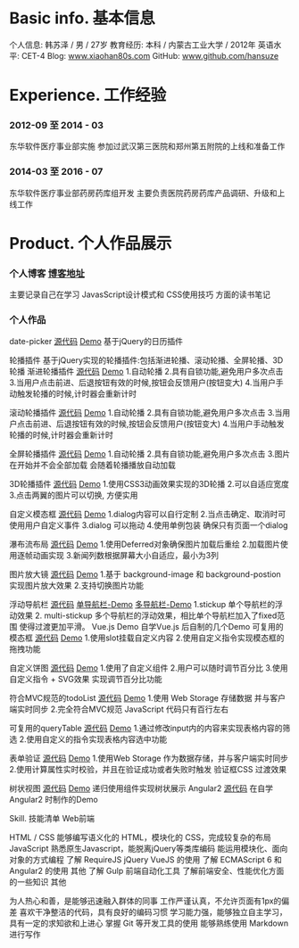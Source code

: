 # Basic info. 基本信息
个人信息: 韩苏泽 / 男 / 27岁
教育经历: 本科 / 内蒙古工业大学 / 2012年
英语水平: CET-4
Blog: www.xiaohan80s.com
GitHub: www.github.com/hansuze
# Experience. 工作经验
### 2012-09 至 2014 - 03
东华软件医疗事业部实施
参加过武汉第三医院和郑州第五附院的上线和准备工作
### 2014-03 至 2016 - 07
东华软件医疗事业部药房药库组开发
主要负责医院药房药库产品调研、升级和上线工作
# Product. 个人作品展示
### 个人博客 [博客地址](http://www.xiaohan80s.com/)
主要记录自己在学习 JavasScript设计模式和 CSS使用技巧 方面的读书笔记

### 个人作品
date-picker [源代码](https://github.com/hansuze/jQuey-plugins/tree/master/date-picker) [Demo](http://www.xiaohan80s.com/jQuey-plugins/date-picker/datapicker.html)
基于jQuery的日历插件

轮播插件
基于jQuery实现的轮播插件:包括渐进轮播、滚动轮播、全屏轮播、3D轮播
渐进轮播插件 [源代码](https://github.com/hansuze/jQuey-plugins/tree/master/carsouel) [Demo](http://www.xiaohan80s.com/jQuey-plugins/carsouel/carsouel-fade.html)
1.自动轮播
2.具有自锁功能,避免用户多次点击
3.当用户点击前进、后退按钮有效的时候,按钮会反馈用户(按钮变大)
4.当用户手动触发轮播的时候,计时器会重新计时

滚动轮播插件 [源代码](https://github.com/hansuze/jQuey-plugins/tree/master/carsouel) [Demo](http://www.xiaohan80s.com/jQuey-plugins/carsouel/carsouel-animate.html)
1.自动轮播
2.具有自锁功能,避免用户多次点击
3.当用户点击前进、后退按钮有效的时候,按钮会反馈用户(按钮变大)
4.当用户手动触发轮播的时候,计时器会重新计时

全屏轮播插件 [源代码](https://github.com/hansuze/jQuey-plugins/tree/master/carsouel) [Demo](http://www.xiaohan80s.com/jQuey-plugins/carsouel/carsouel-full-screen.html)
1.自动轮播
2.具有自锁功能,避免用户多次点击
3.图片在开始并不会全部加载 会随着轮播播放自动加载

3D轮播插件 [源代码](https://github.com/hansuze/jQuey-plugins/tree/master/carsouel-3D) [Demo](http://www.xiaohan80s.com/jQuey-plugins/carsouel/carsouel-full-screen.html)
1.使用CSS3动画效果实现的3D轮播
2.可以自适应宽度
3.点击两翼的图片可以切换, 方便实用

自定义模态框 [源代码](https://github.com/hansuze/jQuey-plugins/tree/master/dialog-model) [Demo](http://www.xiaohan80s.com/jQuey-plugins/dialog-model/dialog.html)
1.dialog内容可以自行定制
2.当点击确定、取消时可使用用户自定义事件
3.dialog 可以拖动
4.使用单例包装 确保只有页面一个dialog

瀑布流布局 [源代码](https://github.com/hansuze/jQuey-plugins/tree/master/waterflow) [Demo](http://www.xiaohan80s.com/jQuey-plugins/waterflow/waterflow.html)
1.使用Deferred对象确保图片加载后重绘
2.加载图片使用逐帧动画实现
3.新闻列数根据屏幕大小自适应，最小为3列

图片放大镜 [源代码](https://github.com/hansuze/jQuey-plugins/tree/master/image-zoom) [Demo](http://www.xiaohan80s.com/jQuey-plugins/image-zoom/image-zoom.html)
1.基于 background-image 和 background-postion 实现图片放大效果
2.支持切换图片功能

浮动导航栏 [源代码](https://github.com/hansuze/jQuey-plugins/tree/master/stickup) [单导航栏-Demo](http://www.xiaohan80s.com/jQuey-plugins/stickup/stickup.html) [多导航栏-Demo](http://www.xiaohan80s.com/jQuey-plugins/stickup/multi-stickup.html)
1.stickup 单个导航栏的浮动效果
2. multi-stickup 多个导航栏的浮动效果，相比单个导航栏加入了fixed范围 使得过渡更加平滑。
Vue.js Demo
自学Vue.js 后自制的几个Demo
可复用的模态框 [源代码](https://github.com/hansuze/Vuejs-demo/tree/master/modal) [Demo](http://www.xiaohan80s.com/Vuejs-demo/modal/modal.html)
1.使用slot挂载自定义内容
2.使用自定义指令实现模态框的拖拽功能

自定义饼图 [源代码](https://github.com/hansuze/Vuejs-demo/tree/master/pie) [Demo](http://www.xiaohan80s.com/Vuejs-demo/pie/pie.html)
1.使用了自定义组件
2.用户可以随时调节百分比
3.使用自定义指令 + SVG效果 实现调节百分比功能

符合MVC规范的todoList [源代码](https://github.com/hansuze/Vuejs-demo/tree/master/todo-mvc) [Demo](http://www.xiaohan80s.com/Vuejs-demo/todo-mvc/todo.html)
1.使用 Web Storage 存储数据 并与客户端实时同步
2.完全符合MVC规范 JavaScript 代码只有百行左右

可复用的queryTable [源代码](https://github.com/hansuze/Vuejs-demo/tree/master/queryTable) [Demo](http://www.xiaohan80s.com/Vuejs-demo/queryTable/queryTable.html)
1.通过修改input内的内容来实现表格内容的筛选
2.使用自定义的指令实现表格内容选中功能

表单验证 [源代码](https://github.com/hansuze/Vuejs-demo/tree/master/validator) [Demo](http://www.xiaohan80s.com/Vuejs-demo/validator/validator.html)
1.使用Web Storage 作为数据存储，并与客户端实时同步
2.使用计算属性实时校验，并且在验证成功或者失败时触发 验证框CSS 过渡效果

树状视图 [源代码](https://github.com/hansuze/Vuejs-demo/tree/master/tree) [Demo](http://www.xiaohan80s.com/Vuejs-demo/tree/tree.html)
递归使用组件实现树状展示
Angular2 [源代码](https://github.com/hansuze/Angular2)
在自学 Angular2 时制作的Demo

Skill. 技能清单
Web前端

HTML / CSS
能够编写语义化的 HTML，模块化的 CSS，完成较复杂的布局
JavaScript
熟悉原生Javascript，能脱离jQuery等类库编码
能运用模块化、面向对象的方式编程
了解 RequireJS jQuery VueJS 的使用
了解 ECMAScript 6 和 Angular2 的使用
其他
了解 Gulp 前端自动化工具
了解前端安全、性能优化方面的一些知识
其他

为人热心和善，是能够迅速融入群体的同事
工作严谨认真，不允许页面有1px的偏差
喜欢干净整洁的代码，具有良好的编码习惯
学习能力强，能够独立自主学习，具有一定的求知欲和上进心
掌握 Git 等开发工具的使用
能够熟练使用 Markdown 进行写作

